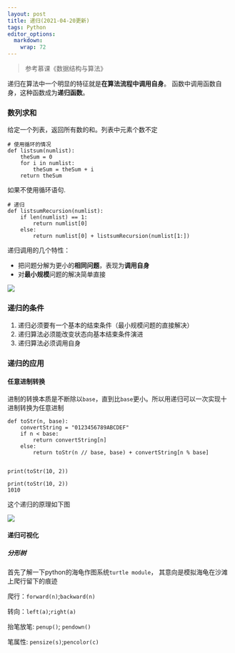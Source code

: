 ```yaml
---
layout: post
title: 递归(2021-04-20更新)
tags: Python
editor_options: 
  markdown: 
    wrap: 72
---
```

> 参考慕课《数据结构与算法》


递归在算法中一个明显的特征就是**在算法流程中调用自身**。
函数中调用函数自身，这种函数成为**递归函数**。

### 数列求和
给定一个列表，返回所有数的和。列表中元素个数不定

```{python}
# 使用循环的情况
def listsum(numlist):
    theSum = 0
    for i in numlist:
        theSum = theSum + i
    return theSum
```
如果不使用循环语句.
```{python}
# 递归
def listsumRecursion(numlist):
    if len(numlist) == 1:
        return numlist[0]
    else:
        return numlist[0] + listsumRecursion(numlist[1:])
```
递归调用的几个特性：
* 把问题分解为更小的**相同问题**，表现为**调用自身**
* 对**最小规模**问题的解决简单直接

![](https://gitee.com/limbo1996/picgo/raw/master/png/20210407220243.png)

### 递归的条件
1. 递归必须要有一个基本的结束条件（最小规模问题的直接解决）
2. 递归算法必须能改变状态向基本结束条件演进
3. 递归算法必须调用自身

### 递归的应用
#### 任意进制转换
进制的转换本质是不断除以`base`，直到比`base`更小。所以用递归可以一次实现十进制转换为任意进制
```{python}
def toStr(n, base):
    convertString = "0123456789ABCDEF"
    if n < base:
        return convertString[n]
    else:
        return toStr(n // base, base) + convertString[n % base]


print(toStr(10, 2))
```
```
print(toStr(10, 2))
1010
```
这个递归的原理如下图



![](https://gitee.com/limbo1996/picgo/raw/master/png/未命名文件(3).png)
#### 递归可视化
##### 分形树
首先了解一下python的海龟作图系统`turtle module`，
其意向是模拟海龟在沙滩上爬行留下的痕迹

爬行：`forward(n)`;`backward(n)`

转向：`left(a)`;`right(a)`

抬笔放笔: `penup()`; `pendown()`

笔属性: `pensize(s)`;`pencolor(c)`




